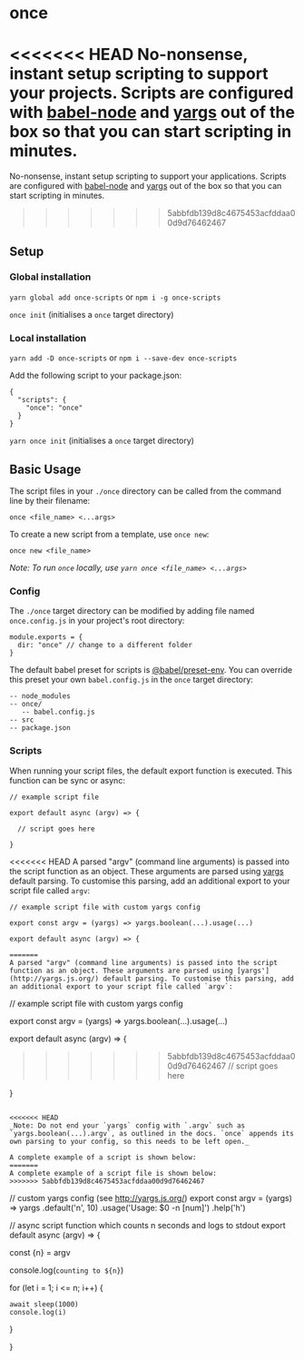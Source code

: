 # once
<<<<<<< HEAD
No-nonsense, instant setup scripting to support your projects. Scripts are configured with [babel-node](https://babeljs.io/docs/en/babel-node) and [yargs](http://yargs.js.org/) out of the box so that you can start scripting in minutes.
=======
No-nonsense, instant setup scripting to support your applications. Scripts are configured with [babel-node](https://babeljs.io/docs/en/babel-node) and [yargs](http://yargs.js.org/) out of the box so that you can start scripting in minutes.
>>>>>>> 5abbfdb139d8c4675453acfddaa00d9d76462467

## Setup

### Global installation

`yarn global add once-scripts`
or
`npm i -g once-scripts`

`once init` (initialises a `once` target directory)

### Local installation

`yarn add -D once-scripts`
or
`npm i --save-dev once-scripts`

Add the following script to your package.json:

```
{
  "scripts": {
    "once": "once"
  }
}
```

`yarn once init` (initialises a `once` target directory)

## Basic Usage

The script files in your `./once` directory can be called from the command line by their filename:

`once <file_name> <...args>`

To create a new script from a template, use `once new`:

`once new <file_name>`

_Note: To run `once` locally, use `yarn once <file_name> <...args>`_

### Config

The `./once` target directory can be modified by adding file named `once.config.js` in your project's root directory: 

```
module.exports = {
  dir: "once" // change to a different folder
}
```

The default babel preset for scripts is [@babel/preset-env](https://babeljs.io/docs/en/babel-preset-env). You can override this preset your own `babel.config.js` in the `once` target directory:

```
-- node_modules
-- once/
   -- babel.config.js
-- src
-- package.json
```

### Scripts
When running your script files, the default export function is executed. This function can be sync or async:

```
// example script file

export default async (argv) => {

  // script goes here

}

```

<<<<<<< HEAD
A parsed "argv" (command line arguments) is passed into the script function as an object. These arguments are parsed using [yargs](http://yargs.js.org/) default parsing. To customise this parsing, add an additional export to your script file called `argv`:

```
// example script file with custom yargs config

export const argv = (yargs) => yargs.boolean(...).usage(...)

export default async (argv) => {

=======
A parsed "argv" (command line arguments) is passed into the script function as an object. These arguments are parsed using [yargs'](http://yargs.js.org/) default parsing. To customise this parsing, add an additional export to your script file called `argv`:

```
// example script file with custom yargs config

export const argv = (yargs) => yargs.boolean(...).usage(...)

export default async (argv) => {

>>>>>>> 5abbfdb139d8c4675453acfddaa00d9d76462467
  // script goes here

}
```

<<<<<<< HEAD
_Note: Do not end your `yargs` config with `.argv` such as `yargs.boolean(...).argv`, as outlined in the docs. `once` appends its own parsing to your config, so this needs to be left open._

A complete example of a script is shown below:
=======
A complete example of a script file is shown below:
>>>>>>> 5abbfdb139d8c4675453acfddaa00d9d76462467

```
// custom yargs config (see http://yargs.js.org/)
export const argv = (yargs) => yargs
  .default('n', 10)
  .usage('Usage: $0 -n [num]')
  .help('h')

// async script function which counts n seconds and logs to stdout
export default async (argv) => {

  const {n} = argv

  console.log(`counting to ${n}`)

  for (let i = 1; i <= n; i++) {

    await sleep(1000)
    console.log(i)

  }

}
```
